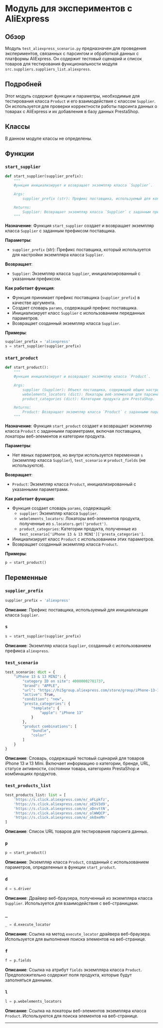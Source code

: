 # Модуль для экспериментов с AliExpress

## Обзор

Модуль `test_aliexpress_scenario.py` предназначен для проведения экспериментов, связанных с парсингом и обработкой данных с платформы AliExpress. Он содержит тестовый сценарий и список товаров для тестирования функциональности модуля `src.suppliers.suppliers_list.aliexpress`.

## Подробней

Этот модуль содержит функции и параметры, необходимые для тестирования класса `Product` и его взаимодействия с классом `Supplier`. Он используется для проверки корректности работы парсинга данных о товарах с AliExpress и их добавления в базу данных PrestaShop.

## Классы

В данном модуле классы не определены.

## Функции

### `start_supplier`

```python
def start_supplier(supplier_prefix):
    """
    Функция инициализирует и возвращает экземпляр класса `Supplier`.

    Args:
        supplier_prefix (str): Префикс поставщика, используемый для конфигурации класса `Supplier`.

    Returns:
        Supplier: Возвращает экземпляр класса `Supplier` с заданным префиксом.
    """
```

**Назначение**: Функция `start_supplier` создает и возвращает экземпляр класса `Supplier` с заданным префиксом поставщика.

**Параметры**:
- `supplier_prefix` (str): Префикс поставщика, который используется для настройки экземпляра класса `Supplier`.

**Возвращает**:
- `Supplier`: Экземпляр класса `Supplier`, инициализированный с указанным префиксом.

**Как работает функция**:
- Функция принимает префикс поставщика (`supplier_prefix`) в качестве аргумента.
- Создает словарь `params`, содержащий префикс поставщика.
- Инициализирует класс `Supplier` с использованием переданных параметров.
- Возвращает созданный экземпляр класса `Supplier`.

**Примеры**:

```python
supplier_prefix = 'aliexpress'
s = start_supplier(supplier_prefix)
```

### `start_product`

```python
def start_product():
    """
    Функция инициализирует и возвращает экземпляр класса `Product`.

    Args:
        supplier (Supplier): Объект поставщика, содержащий общие настройки и локаторы.
        webelements_locators (dict): Локаторы веб-элементов для парсинга информации о продукте.
        product_categories (dict): Категории продукта для PrestaShop.

    Returns:
        Product: Возвращает экземпляр класса `Product` с заданными параметрами.
    """
```

**Назначение**: Функция `start_product` создает и возвращает экземпляр класса `Product` с заданными параметрами, включая поставщика, локаторы веб-элементов и категории продукта.

**Параметры**:
- Нет явных параметров, но внутри используется переменная `s` (экземпляр класса `Supplier`), `test_scenario` и `product_fields` (не используются).

**Возвращает**:
- `Product`: Экземпляр класса `Product`, инициализированный с указанными параметрами.

**Как работает функция**:
- Функция создает словарь `params`, содержащий:
  - `supplier`: Экземпляр класса `Supplier`.
  - `webelements_locators`: Локаторы веб-элементов продукта, полученные из `s.locators.get('product')`.
  - `product_categories`: Категории продукта, полученные из `test_scenario['iPhone 13 & 13 MINI']['presta_categories']`.
- Инициализирует класс `Product` с использованием этих параметров.
- Возвращает созданный экземпляр класса `Product`.

**Примеры**:

```python
p = start_product()
```

## Переменные

### `supplier_prefix`

```python
supplier_prefix = 'aliexpress'
```

**Описание**: Префикс поставщика, используемый для инициализации класса `Supplier`.

### `s`

```python
s = start_supplier(supplier_prefix)
```

**Описание**: Экземпляр класса `Supplier`, созданный с использованием префикса `aliexpress`.

### `test_scenario`

```python
test_scenario: dict = {
    "iPhone 13 & 13 MINI": {
        "category ID on site": 40000002781737,
        "brand": "APPLE",
        "url": "https://hi5group.aliexpress.com/store/group/iPhone-13-13-mini/1053035_40000002781737.html",
        "active": True,
        "condition": "new",
        "presta_categories": {
            "template": {
                "apple": "iPhone 13"
            }
        },
        "product combinations": [
            "bundle",
            "color"
        ]
    }
}
```

**Описание**: Словарь, содержащий тестовый сценарий для товаров iPhone 13 и 13 Mini. Включает информацию о категории, бренде, URL, статусе активности, состоянии товара, категориях PrestaShop и комбинациях продуктов.

### `test_products_list`

```python
test_products_list: list = [
    'https://s.click.aliexpress.com/e/_oFLpkfz',
    'https://s.click.aliexpress.com/e/_oE5V3d9',
    'https://s.click.aliexpress.com/e/_oDnvttN',
    'https://s.click.aliexpress.com/e/_olWWQCP',
    'https://s.click.aliexpress.com/e/_ok0xeMn'
]
```

**Описание**: Список URL товаров для тестирования парсинга данных.

### `p`

```python
p = start_product()
```

**Описание**: Экземпляр класса `Product`, созданный с использованием параметров, определенных в функции `start_product`.

### `d`

```python
d = s.driver
```

**Описание**: Драйвер веб-браузера, полученный из экземпляра класса `Supplier`. Используется для взаимодействия с веб-страницами.

### `_`

```python
_ = d.execute_locator
```

**Описание**: Ссылка на метод `execute_locator` драйвера веб-браузера. Используется для выполнения поиска элементов на веб-странице.

### `f`

```python
f = p.fields
```

**Описание**: Ссылка на атрибут `fields` экземпляра класса `Product`. Предположительно содержит поля продукта, которые будут заполняться данными.

### `l`

```python
l = p.webelements_locators
```

**Описание**: Ссылка на локаторы веб-элементов экземпляра класса `Product`. Используются для поиска элементов на веб-странице.

-------------------------------------------------------------------------------------